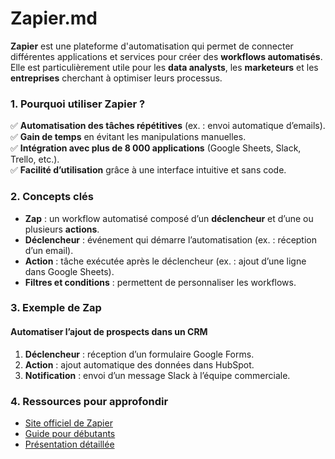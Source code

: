 # Zapier.md

**Zapier** est une plateforme d'automatisation qui permet de connecter différentes applications et services pour créer des **workflows automatisés**. Elle est particulièrement utile pour les **data analysts**, les **marketeurs** et les **entreprises** cherchant à optimiser leurs processus.

### 1. **Pourquoi utiliser Zapier ?**
✅ **Automatisation des tâches répétitives** (ex. : envoi automatique d’emails).  
✅ **Gain de temps** en évitant les manipulations manuelles.  
✅ **Intégration avec plus de 8 000 applications** (Google Sheets, Slack, Trello, etc.).  
✅ **Facilité d’utilisation** grâce à une interface intuitive et sans code.  

### 2. **Concepts clés**
- **Zap** : un workflow automatisé composé d’un **déclencheur** et d’une ou plusieurs **actions**.
- **Déclencheur** : événement qui démarre l’automatisation (ex. : réception d’un email).
- **Action** : tâche exécutée après le déclencheur (ex. : ajout d’une ligne dans Google Sheets).
- **Filtres et conditions** : permettent de personnaliser les workflows.

### 3. **Exemple de Zap**
#### **Automatiser l’ajout de prospects dans un CRM**
1. **Déclencheur** : réception d’un formulaire Google Forms.  
2. **Action** : ajout automatique des données dans HubSpot.  
3. **Notification** : envoi d’un message Slack à l’équipe commerciale.  

### 4. **Ressources pour approfondir**
- [Site officiel de Zapier](https://zapier.com/)  
- [Guide pour débutants](https://www.zapier.fr/comment-debuter-avec-zapier-guide-pour-les-debutants/)  
- [Présentation détaillée](https://www.blogdumoderateur.com/tools/zapier/)  
